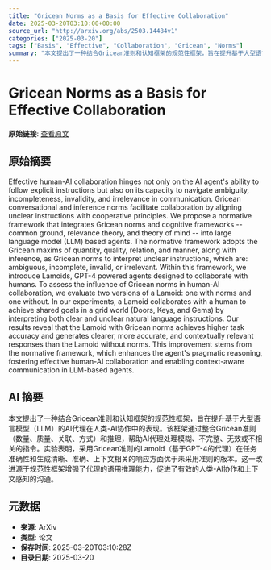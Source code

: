 ```yaml
---
title: "Gricean Norms as a Basis for Effective Collaboration"
date: 2025-03-20T03:10:00+00:00
source_url: "http://arxiv.org/abs/2503.14484v1"
categories: ["2025-03-20"]
tags: ["Basis", "Effective", "Collaboration", "Gricean", "Norms"]
summary: "本文提出了一种结合Gricean准则和认知框架的规范性框架，旨在提升基于大型语言模型（LLM）的AI代理在人类-AI协作中的表现。该框架通过整合Gricean准则（数量、质量、关联、方式）和推理，帮助AI代理处理模糊、不完整、无效或不相关的指令。实验表明，采用Gricean准则的Lamoid（基于GPT-4的代理）在任务准确性和生成清晰、准确、上下文相关的响应方面优于未采用准则的版本。这一改进源于规范性框架增强了代理的语用推理能力，促进了有效的人类-AI协作和上下文感知的沟通。"
---
```


# Gricean Norms as a Basis for Effective Collaboration

**原始链接**: [查看原文](http://arxiv.org/abs/2503.14484v1)

## 原始摘要

Effective human-AI collaboration hinges not only on the AI agent's ability to
follow explicit instructions but also on its capacity to navigate ambiguity,
incompleteness, invalidity, and irrelevance in communication. Gricean
conversational and inference norms facilitate collaboration by aligning unclear
instructions with cooperative principles. We propose a normative framework that
integrates Gricean norms and cognitive frameworks -- common ground, relevance
theory, and theory of mind -- into large language model (LLM) based agents. The
normative framework adopts the Gricean maxims of quantity, quality, relation,
and manner, along with inference, as Gricean norms to interpret unclear
instructions, which are: ambiguous, incomplete, invalid, or irrelevant. Within
this framework, we introduce Lamoids, GPT-4 powered agents designed to
collaborate with humans. To assess the influence of Gricean norms in human-AI
collaboration, we evaluate two versions of a Lamoid: one with norms and one
without. In our experiments, a Lamoid collaborates with a human to achieve
shared goals in a grid world (Doors, Keys, and Gems) by interpreting both clear
and unclear natural language instructions. Our results reveal that the Lamoid
with Gricean norms achieves higher task accuracy and generates clearer, more
accurate, and contextually relevant responses than the Lamoid without norms.
This improvement stems from the normative framework, which enhances the agent's
pragmatic reasoning, fostering effective human-AI collaboration and enabling
context-aware communication in LLM-based agents.

## AI 摘要

本文提出了一种结合Gricean准则和认知框架的规范性框架，旨在提升基于大型语言模型（LLM）的AI代理在人类-AI协作中的表现。该框架通过整合Gricean准则（数量、质量、关联、方式）和推理，帮助AI代理处理模糊、不完整、无效或不相关的指令。实验表明，采用Gricean准则的Lamoid（基于GPT-4的代理）在任务准确性和生成清晰、准确、上下文相关的响应方面优于未采用准则的版本。这一改进源于规范性框架增强了代理的语用推理能力，促进了有效的人类-AI协作和上下文感知的沟通。

## 元数据

- **来源**: ArXiv
- **类型**: 论文
- **保存时间**: 2025-03-20T03:10:28Z
- **目录日期**: 2025-03-20
